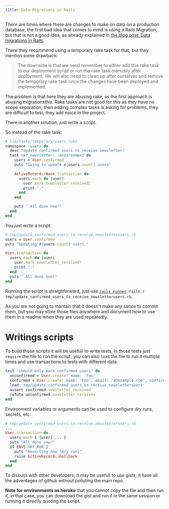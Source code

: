 ```yaml
---
title: Data Migrations in Rails
---
```


There are times where there are changes to make on data on a production database,
the first bad idea that comes to mind is using a Rails Migration, but that is not
a good idea, as already explained in [the blog post: Data migrations in Rails][1].

There they recommend using a temporary rake task for that, but they mention some
drawback:

> The downside is that we need remember to either add this rake task to our
deployment script or run the rake task manually after deployment. We will also
need to clean up after ourselves and remove the temporary rake task once the
changes have been deployed and implemented.

The problem is that here they are abusing rake, as the first approach is abusing
migrationsthis. Rake tasks are not good for this as they have no scope separation,
then adding complex tasks is asking for problems, they are difficult to test, they
add noice in the project.

There is another solution, just write a script.

So instead of the rake task:

```ruby
# lib/tasks/temporary/users.rake
namespace :users do
  desc "Update confirmed users to receive newsletter"
  task set_newsletter: :environment do
    users = User.confirmed
    puts "Going to update #{users.count} users"

    ActiveRecord::Base.transaction do
      users.each do |user|
        user.mark_newsletter_received!
        print "."
      end
    end

    puts " All done now!"
  end
end
```

You just write a script:

```ruby
# tmp/update_confirmed_users_to_receive_newsletterusers.rb
users = User.confirmed
puts "Updating #{users.count} users."

User.transaction do
  users.each do |user|
    user.mark_newsletter_received!
    print "."
  end
  puts " All done now!"
end
```

Running the script is straighforward, just use [`rails runner`][2]:
`rails r tmp/update_confirmed_users_to_receive_newsletterusers.rb`.

As you are not going to mantain that it doesn't make any sence to commit them, but
you may store those files anywhere and document how to use them in a readme when
they are used repeatedly.

# Writings scripts

To build those scripts it will be usefull to write tests, in those tests just `require`
the file to run the script, you can also `load` the file to run it multiple times and
use transactions to tests with different data:

```ruby
test "should only mark confirmed users" do
  unconfirmed = User.create! name: 'Foo'
  confirmed = User.create! name: 'Foo', email: 'a@example.com', confirmed: true
  load 'tmp/update_confirmed_users_to_receive_newsletterusers'
  assert confirmed.newsletter_received
  refute unconfirmed.newsletter_received
end
```

Environment variables or arguments can be used to configure *dry runs*, secrets, etc:

```ruby
# tmp/update_confirmed_users_to_receive_newsletterusers.rb
...
User.transaction do
  users.each { |user| ... }
  puts "All done now!"
  if ENV['DRY_RUN']
    puts "Reverting now (dry run)"
    raise ActiveRecord::Rollback
  end
end
```

To discuss with other developers, it may be usefull to use gists, it have all the
adventages of github without polluting the main repo.

**Note for environments as heroku** that you cannot copy the file and then run it, in that
case, you can download the gist and run it in the same session or running it directly quoting
the script.

 [1]: https://robots.thoughtbot.com/data-migrations-in-rails
 [2]: http://guides.rubyonrails.org/command_line.html#rails-runner
